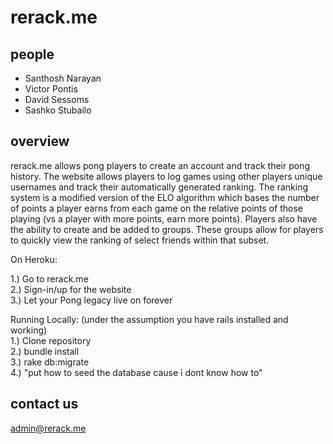 rerack.me
=========

people
------
+ Santhosh Narayan
+ Victor Pontis
+ David Sessoms
+ Sashko Stubailo


overview
--------

rerack.me allows pong players to create an account and track their pong history. The website allows players to log games using other players unique usernames and track their automatically generated ranking. The ranking system is a modified version of the ELO algorithm which bases the number of points a player earns from each game on the relative points of those playing (vs a player with more points, earn more points). Players also have the ability to create and be added to groups. These groups allow for players to quickly view the ranking of select friends within that subset. 

On Heroku: 

1.) Go to rerack.me  
2.) Sign-in/up for the website  
3.) Let your Pong legacy live on forever

Running Locally: (under the assumption you have rails installed and working)  
1.) Clone repository  
2.) bundle install  
3.) rake db:migrate  
4.) "put how to seed the database cause i dont know how to"


contact us
----------

admin@rerack.me
